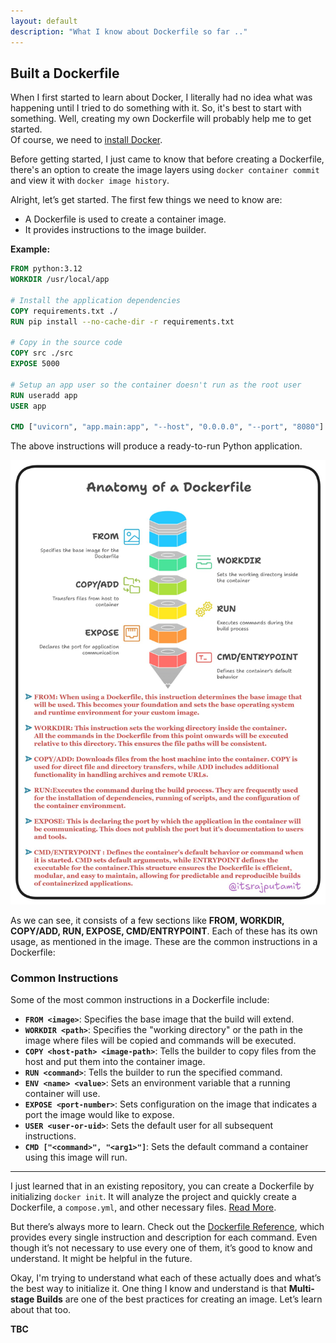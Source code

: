```yaml
---
layout: default
description: "What I know about Dockerfile so far .."
---
```


## Built a Dockerfile


When I first started to learn about Docker, I literally had no idea what was happening until I tried to do something with it. So, it's best to start with something. Well, creating my own Dockerfile will probably help me to get started.  
Of course, we need to [install Docker](https://docs.docker.com/engine/install/).  

Before getting started, I just came to know that before creating a Dockerfile, there's an option to create the image layers using `docker container commit` and view it with `docker image history`.  

Alright, let’s get started. The first few things we need to know are:  
- A Dockerfile is used to create a container image.  
- It provides instructions to the image builder.  

**Example:**  

```dockerfile
FROM python:3.12
WORKDIR /usr/local/app

# Install the application dependencies
COPY requirements.txt ./
RUN pip install --no-cache-dir -r requirements.txt

# Copy in the source code
COPY src ./src
EXPOSE 5000

# Setup an app user so the container doesn't run as the root user
RUN useradd app
USER app

CMD ["uvicorn", "app.main:app", "--host", "0.0.0.0", "--port", "8080"]


```

The above instructions will produce a ready-to-run Python application.  

![Anatomy of Dockerfile](../image/dockerfile.png)  

As we can see, it consists of a few sections like **FROM, WORKDIR, COPY/ADD, RUN, EXPOSE, CMD/ENTRYPOINT**. Each of these has its own usage, as mentioned in the image. These are the common instructions in a Dockerfile:  

### **Common Instructions**  
Some of the most common instructions in a Dockerfile include:  

- **`FROM <image>`**: Specifies the base image that the build will extend.  
- **`WORKDIR <path>`**: Specifies the "working directory" or the path in the image where files will be copied and commands will be executed.  
- **`COPY <host-path> <image-path>`**: Tells the builder to copy files from the host and put them into the container image.  
- **`RUN <command>`**: Tells the builder to run the specified command.  
- **`ENV <name> <value>`**: Sets an environment variable that a running container will use.  
- **`EXPOSE <port-number>`**: Sets configuration on the image that indicates a port the image would like to expose.  
- **`USER <user-or-uid>`**: Sets the default user for all subsequent instructions.  
- **`CMD ["<command>", "<arg1>"]`**: Sets the default command a container using this image will run.  

---

I just learned that in an existing repository, you can create a Dockerfile by initializing `docker init`. It will analyze the project and quickly create a Dockerfile, a `compose.yml`, and other necessary files. [Read More](https://docs.docker.com/reference/cli/docker/init/).  

But there’s always more to learn. Check out the [Dockerfile Reference](https://docs.docker.com/reference/dockerfile/), which provides every single instruction and description for each command. Even though it’s not necessary to use every one of them, it’s good to know and understand. It might be helpful in the future.  

Okay, I'm trying to understand what each of these actually does and what’s the best way to initialize it. One thing I know and understand is that **Multi-stage Builds** are one of the best practices for creating an image. Let’s learn about that too.  

**TBC**  


